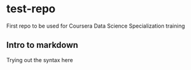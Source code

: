 # test-repo
First repo to be used for Coursera Data Science Specialization training

## Intro to markdown
Trying out the syntax here
